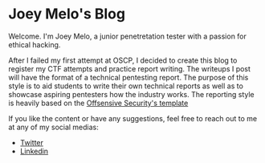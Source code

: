 # Joey Melo's Blog

Welcome. I'm Joey Melo, a junior penetretation tester with a passion for ethical hacking.

After I failed my first attempt at OSCP, I decided to create this blog to register my CTF attempts and practice report writing.
The writeups I post will have the format of a technical pentesting report. The purpose of this style is to aid students to write their own technical reports as well as to showcase aspiring pentesters how the industry works. The reporting style is heavily based on the [Offsensive Security's template](https://www.offensive-security.com/pwk-online/PWK-Example-Report-v1.pdf)

If you like the content or have any suggestions, feel free to reach out to me at any of my social medias:
* [Twitter](https://twitter.com/MrJoeyMelo)
* [Linkedin](https://www.linkedin.com/in/mrjoeymelo/)
